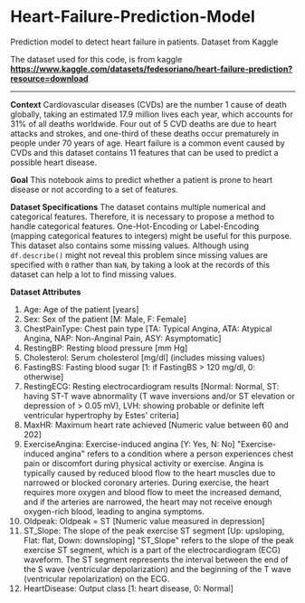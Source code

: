 # Heart-Failure-Prediction-Model
Prediction model to detect heart failure in patients. Dataset from Kaggle 

The dataset used for this code, is from kaggle 
    **https://www.kaggle.com/datasets/fedesoriano/heart-failure-prediction?resource=download**


-----------------------------------------------------------------------------------------------------------
**Context**
Cardiovascular diseases (CVDs) are the number 1 cause of death globally, taking an estimated 17.9 million lives each year, which accounts for 31% of all deaths worldwide. Four out of 5 CVD deaths are due to heart attacks and strokes, and one-third of these deaths occur prematurely in people under 70 years of age. Heart failure is a common event caused by CVDs and this dataset contains 11 features that can be used to predict a possible heart disease.

**Goal**
This notebook aims to predict whether a patient is prone to heart disease or not according to a set of features.

**Dataset Specifications**
The dataset contains multiple numerical and categorical features. Therefore, it is necessary to propose a method to handle categorical features. One-Hot-Encoding or Label-Encoding (mapping categorical features to integers) might be useful for this purpose.
This dataset also contains some missing values. Although using `df.describe()` might not reveal this problem since missing values are specified with `0` rather than `NaN`, by taking a look at the records of this dataset can help a lot to find missing values.

**Dataset Attributes**
1) Age: Age of the patient [years]
2) Sex: Sex of the patient [M: Male, F: Female]
3) ChestPainType: Chest pain type [TA: Typical Angina, ATA: Atypical Angina, NAP: Non-Anginal Pain, ASY: Asymptomatic]
4) RestingBP: Resting blood pressure [mm Hg]
5) Cholesterol: Serum cholesterol [mg/dl] (includes missing values)
6) FastingBS: Fasting blood sugar [1: if FastingBS > 120 mg/dl, 0: otherwise]
7) RestingECG: Resting electrocardiogram results [Normal: Normal, ST: having ST-T wave abnormality (T wave inversions and/or ST elevation or depression of > 0.05 mV), LVH: showing probable or definite left ventricular hypertrophy by Estes' criteria]
8) MaxHR: Maximum heart rate achieved [Numeric value between 60 and 202]
9) ExerciseAngina: Exercise-induced angina [Y: Yes, N: No] "Exercise-induced angina" refers to a condition where a person experiences chest pain or discomfort during physical activity or exercise. Angina is typically caused by reduced blood flow to the heart muscles due to narrowed or blocked coronary arteries. During exercise, the heart requires more oxygen and blood flow to meet the increased demand, and if the arteries are narrowed, the heart may not receive enough oxygen-rich blood, leading to angina symptoms.
10) Oldpeak: Oldpeak = ST [Numeric value measured in depression]
11) ST_Slope: The slope of the peak exercise ST segment [Up: upsloping, Flat: flat, Down: downsloping] "ST_Slope" refers to the slope of the peak exercise ST segment, which is a part of the electrocardiogram (ECG) waveform. The ST segment represents the interval between the end of the S wave (ventricular depolarization) and the beginning of the T wave (ventricular repolarization) on the ECG.
12) HeartDisease: Output class [1: heart disease, 0: Normal]
